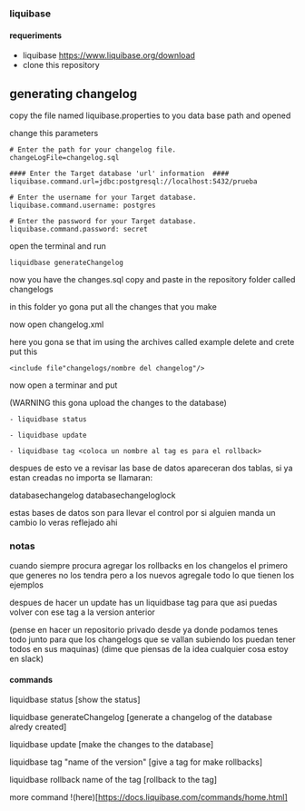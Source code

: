 ### liquibase

#### requeriments

- liquibase https://www.liquibase.org/download
- clone this repository

## generating changelog

 copy the file named liquibase.properties to you data base path and opened

 change this parameters
```
# Enter the path for your changelog file.
changeLogFile=changelog.sql

#### Enter the Target database 'url' information  ####
liquibase.command.url=jdbc:postgresql://localhost:5432/prueba

# Enter the username for your Target database.
liquibase.command.username: postgres

# Enter the password for your Target database.
liquibase.command.password: secret

```

 open the terminal and run

 ```
 liquidbase generateChangelog
 ```

now you have the changes.sql copy and paste in the repository folder called changelogs

in this folder yo gona put all the changes that you make 

now open changelog.xml

here you gona se that im using the archives called example delete and crete put this 

```
<include file"changelogs/nombre del changelog"/>
```

now open a terminar and put

(WARNING this gona upload the changes to the database)

```
- liquidbase status 

- liquidbase update 

- liquidbase tag <coloca un nombre al tag es para el rollback>
```

despues de esto ve a revisar las base de datos apareceran dos tablas, si ya estan creadas no importa 
se llamaran:

databasechangelog
databasechangeloglock

estas bases de datos son para llevar el control por si alguien manda un cambio lo veras reflejado ahi 

### notas

cuando siempre procura agregar los rollbacks en los changelos el primero que generes no los tendra pero a los nuevos agregale todo lo que tienen los ejemplos 

despues de hacer un update has un liquidbase tag <nomrbe del tag> para que asi puedas volver con ese tag a la version anterior 

(pense en hacer un repositorio privado desde ya donde podamos tenes todo junto para que los changelogs que se vallan subiendo los puedan tener todos en sus maquinas)
(dime que piensas de la idea cualquier cosa estoy en slack)

#### commands

liquidbase status       [show the status]

liquidbase generateChangelog    [generate a changelog of the database alredy created]

liquidbase update   [make the changes to the database]

liquidbase tag "name of the version"        [give a tag for make rollbacks]

liquidbase rollback name of the tag     [rollback to the tag]

more command !(here)[https://docs.liquibase.com/commands/home.html]
